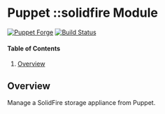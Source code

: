 # Puppet ::solidfire Module

[![Puppet Forge](http://img.shields.io/puppetforge/v/jmkeyes/solidfire.svg)](https://forge.puppetlabs.com/jmkeyes/solidfire)
[![Build Status](https://travis-ci.org/jmkeyes/puppet-solidfire.svg?branch=master)](https://travis-ci.org/jmkeyes/puppet-solidfire)

#### Table of Contents

 1. [Overview](#overview)

## Overview

Manage a SolidFire storage appliance from Puppet.


